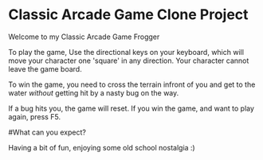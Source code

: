# Classic Arcade Game Clone Project

Welcome to my Classic Arcade Game Frogger

To play the game, Use the directional keys on your keyboard, which will move your character one 'square' in any direction.
Your character cannot leave the game board.

To win the game, you need to cross the terrain infront of you and get to the water *without* getting hit by a nasty bug on the way.

If a bug hits you, the game will reset.
If you win the game, and want to play again, press F5.

#What can you expect?

Having a bit of fun, enjoying some old school nostalgia :) 
